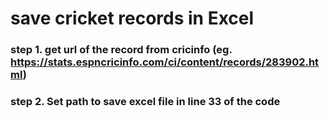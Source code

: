# save cricket records in Excel
### step 1. get url of the record from cricinfo (eg. https://stats.espncricinfo.com/ci/content/records/283902.html)
### step 2. Set path to save excel file in line 33 of the code
